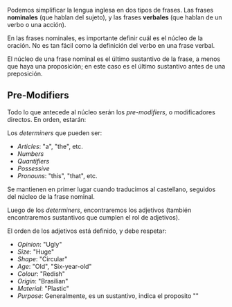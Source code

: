 Podemos simplificar la lengua inglesa en dos tipos de frases. Las frases **nominales** (que hablan del sujeto), y las frases **verbales** (que hablan de un verbo o una acción).

En las frases nominales, es importante definir cuál es el núcleo de la oración. No es tan fácil como la definición del verbo en una frase verbal.

El núcleo de una frase nominal es el último sustantivo de la frase, a menos que haya una proposición; en este caso es el último sustantivo antes de una preposición.

## Pre-Modifiers

Todo lo que antecede al núcleo serán los *pre-modifiers*, o modificadores directos. En orden, estarán:

Los *determiners* que pueden ser:

- *Articles*: "a", "the", etc.
- *Numbers*
- *Quantifiers*
- *Possessive*
- *Pronouns*: "this", "that", etc.

Se mantienen en primer lugar cuando traducimos al castellano, seguidos del núcleo de la frase nominal.

Luego de los *determiners*, encontraremos los adjetivos (también encontraremos sustantivos que cumplen el rol de adjetivos).

El orden de los adjetivos está definido, y debe respetar:

- *Opinion*: "Ugly"
- *Size*: "Huge"
- *Shape*: "Circular"
- *Age*: "Old", "Six-year-old"
- *Colour*: "Redish"
- *Origin*: "Brasilian"
- *Material*: "Plastic"
- *Purpose*: Generalmente, es un sustantivo, indica el proposito ""

